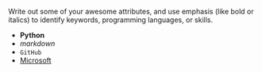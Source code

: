 Write out some of your awesome attributes, and use emphasis (like bold or italics) to identify keywords, programming languages, or skills. 

* **Python**
* *markdown*
* ``GitHub``
* [Microsoft](https://www.microsoft.com/)
